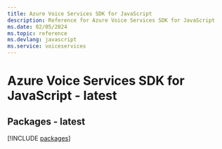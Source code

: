 ```yaml
---
title: Azure Voice Services SDK for JavaScript
description: Reference for Azure Voice Services SDK for JavaScript
ms.date: 02/05/2024
ms.topic: reference
ms.devlang: javascript
ms.service: voiceservices
---
```

# Azure Voice Services SDK for JavaScript - latest
## Packages - latest
[!INCLUDE [packages](voice-services-index.md)]